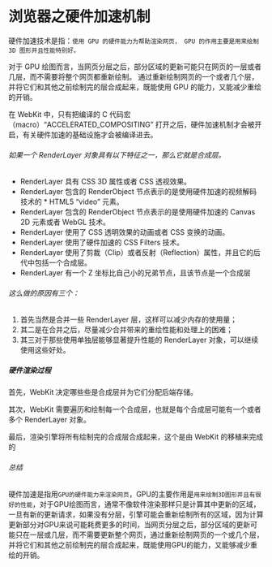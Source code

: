 # 浏览器之硬件加速机制

硬件加速技术是指：```使用 GPU 的硬件能力为帮助渲染网页， GPU 的作用主要是用来绘制 3D 图形并且性能特别好。```

对于 GPU 绘图而言，当网页分层之后，部分区域的更新可能只在网页的一层或者几层，而不需要将整个网页都重新绘制。 通过重新绘制网页的一个或者几个层，并将它们和其他之前绘制完的层合成起来，既能使用 GPU 的能力，又能减少重绘的开销。


在 WebKit 中，只有把编译的 C 代码宏（macro）“ACCELERATED_COMPOSITING” 打开之后，硬件加速机制才会被开启，有关硬件加速的基础设施才会被编译进去。

###### 如果一个 RenderLayer 对象具有以下特征之一，那么它就是合成层。

* RenderLayer  具有 CSS 3D 属性或者 CSS 透视效果。
* RenderLayer 包含的 RenderObject 节点表示的是使用硬件加速的视频解码技术的 * HTML5 “video” 元素。
* RenderLayer 包含的  RenderObject 节点表示的是使用硬件加速的 Canvas 2D 元素或者 WebGL 技术。
* RenderLayer 使用了 CSS 透明效果的动画或者 CSS 变换的动画。
* RenderLayer 使用了硬件加速的 CSS Filters 技术。
* RenderLayer 使用了剪裁（Clip）或者反射（Reflection）属性，并且它的后代中包括一个合成层。
* RenderLayer 有一个 Z 坐标比自己小的兄弟节点，且该节点是一个合成层

###### 这么做的原因有三个：

1. 首先当然是合并一些 RenderLayer 层，这样可以减少内存的使用量；
2. 其二是在合并之后，尽量减少合并带来的重绘性能和处理上的困难；
3. 其三对于那些使用单独层能够显著提升性能的 RenderLayer 对象，可以继续使用这些好处。

##### 硬件渲染过程

首先，WebKit 决定哪些些是合成层并为它们分配后端存储。

其次，WebKit 需要遍历和绘制每一个合成层，也就是每个合成层可能有一个或者多个 RenderLayer 对象。

最后，渲染引擎将所有绘制完的合成层合成起来，这个是由 WebKit 的移植来完成的

###### 总结

硬件加速是指用```GPU的硬件能力来渲染网页```，GPU的主要作用是```用来绘制3D图形并且有很好的性能```，对于GPU绘图而言，通常不像软件渲染那样只是计算其中更新的区域，一旦有新的更新请求，如果没有分层，引擎可能会重新绘制所有的区域，因为计算更新部分对GPU来说可能耗费更多的时间，当网页分层之后，部分区域的更新可能只在一层或几层，而不需要更新整个网页，通过重新绘制网页的一个或几个层，并将它们和其他之前绘制完的层合成起来，既能使用GPU的能力，又能够减少重绘的开销。

